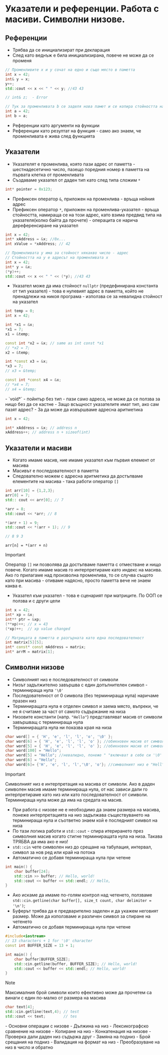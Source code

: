 # Указатели и референции. Работа с масиви. Символни низове.

<slidebreak/>

## Референции
- Трябва да се инициализират при декларация
- След като веднъж е била инициализирана, повече не може да се променя

```cpp
// Променливите x и y сочат на едно и също място в паметта
int x = 42;
int& y = x;
y++;
std::cout << x << " " << y; //43 43

// int& z;  - Error

// Тук за променливата b се заделя нова памет и се копира стойността на a
int a = 42;
int b = a;
```

- Референции като аргументи на функции
- Референции като резултат на функция - само ако знаем, че променливата е жива след функцията

<slidebreak/>

## Указатели
- Указателят е променлива, която пази адрес от паметта - шестнадесетично число, пазещо поредния номер в паметта на първата клетка от променливата
- Създаваме указател от даден тип като след типа сложим `*`

```cpp
int* pointer = 0x123;
```

- Префиксен оператор `&`, приложен на променлива - връща нейния адрес
- Префиксен оператор `*`, приложен на променлива-указател - връща стойността, намираща се на този адрес, като взима предвид типа на указателя(колко байта да прочете) - операцита се нарича дереференсиране на указател

```cpp
int x = 42;
int* xAddress = &x; //0x...
int xValue = *xAddress; // 42
```

<slidebreak/>

```cpp
// Променливата y има за стойност някакво число - адрес
// Стойността на y е адресът на променливата x
int x = 42;
int* y = &x;
(*y)++;
std::cout << x << " " << (*y); //43 43
```

<slidebreak/>

- Указател може да има стойност `nullptr` (предефинирана константа от тип указател) - това е нулевият адрес в паметта, който не пренадлежи на никоя програма - използва се за невалидна стойност на указател

```cpp
int temp = 0;
int x = 42;

int *x1 = &x;
*x1 = 7;
x1 = &temp;

const int *x2 = &x; // same as int const *x1
// *x2 = 7;
x2 = &temp;

int *const x3 = &x;
*x3 = 7;
// x3 = &temp;

const int *const x4 = &x;
// *x4 = 7;
// x4 = &temp;
```

<slidebreak/>
- `void*` - пойнтър без тип - пази само адреса, не може да се ползва за нищо без да се кастне
- Защо всъщност указателите имат тип, ако сам пазят адрес? - За да може да извършваме адресна аритметика

```cpp
int x = 42;

int* xAddress = &x; // address n
xAddress++; // address n + sizeof(int)
```

<slidebreak/>

## Указатели и масиви
- Когато имаме масив, ние имаме указател към първия елемент от масива
- Масивът е последователност в паметта
- Следователно можем с адресна аритметика да достъпваме елементите на масива - така работи оператор `[]`

```cpp
int arr[10] = {1,2,3};
arr[0] = 7;
std:: cout << arr[0]; // 7

*arr = 8;
std::cout << *arr; // 8

*(arr + 1) = 9;
std::cout << *(arr + 1); // 9

// 8 9 3
```

<slidebreak/>

`arr[n] = *(arr + n)`

> [!IMPORTANT]
> Оператор `[]` ни позволява да достъпваме паметта с отместване и нищо повече. Когато имаме масив го интерпретираме като индекс на масива. Ако го прилагаме над произволна променлива, то се случва същото като при масива - отиваме надясно, просто паметта вече не знаем каква е.

<slidebreak/>

- Указател към указател - това е сценарият при матриците. По ООП се ползва и с други цели

```cpp
int x = 42;
int* xp = &x;
int** ptr = &xp;
(**xp)++; // x = 43
(*xp)++;  // xp value changed

// Матрицата в паметта е разгърната като една последователност
int matrix[5][5];
int* const* const mAddress = matrix;
int* arrM = matrix[1];
```

<slidebreak/>

## Символни низове

- Символният низ е последователност от символи
- Низът задължително завършва с един допълнителен символ - терминираща нула `'\0'`
- Последователност от 0 символа (без терминираща нула) наричаме празен низ
- Терминиращата нула е отделен символ и заема място, въпреки, че не я считаме за част от самото съдържание на низа
- Низовите константи (напр. `"Hello"`) представляват масив от символи завършващ с терминираща нула
- Терминиращата нула ни показва края на низа

```cpp
char word[] = { 'H', 'e', 'l', 'l', 'o', '\0' };
char word[6] = { 'H', 'e', 'l', 'l', 'o' }; //обикновен масив от символи
char word[5] = { 'H', 'e', 'l', 'l', 'o' }; //обикновен масив от символи
char word[100] = "Hello";
char word[5] = "Hello"; //невалидно, понеже " "включват в себе си '\0'
char word[6] = "Hello";
char word[6]= {'H', 'e', 'l', 'l','\0', 'o'}; //символният низ е "Hell"
```

> [!IMPORTANT]
> Символният низ е интерпретация на масива от символи. Ако в даден символен масив имаме терминираща нула, от нас зависи дали го интерпретираме като низ или като последователност от символи. Терминираща нула може да има на средата на масив.

<slidebreak/>

- При работа с низове не е необходимо да знаем размера на масива, понеже интерпретацията на низ задължава съществуването на терминираща нула и съответно знаем кой е последният символ на низа
- По тази логика работи и `std::cout` - спира итерирането през символния масив когато стигне терминиращата нула на низа. Такава ТРЯБВА да има ако е низ!
- `std::cin` чете символен низ до срещане на табулация, интервал, символ за нов ред или край на потока
- Автоматично се добавя терминираща нула при четене

```cpp
int main() {
    char buffer[24];
    std::cin >> buffer; // Hello, world!
    std::cout << buffer << std::endl; // Hello, 
}
```

<slidebreak/>

- Ако искаме да имаме по-голям контрол над четенето, ползваме `std::cin.getline(char buffer[], size_t count, char delimiter = '\n')`;
- Буферът трябва да е предварително заделен и да укажем неговият размер. Може да използваме и различен символ за спиране на четенето
- Автоматично се добавя терминираща нула при четене

```cpp
#include<iostream>
// 13 characters + 1 for '\0' character
const int BUFFER_SIZE = 13 + 1;

int main() {
    char buffer[BUFFER_SIZE];
    std::cin.getline(buffer, BUFFER_SIZE); // Hello, world!
    std::cout << buffer << std::endl; // Hello, world!
}
```

> [!NOTE]
> Максималния брой символи които ефективно може да прочетем са винаги с един по-малко от размера на масива

```cpp
char text[4];
std::cin.getline(text,4); // test
std::cout << text;        // tes
```

<slidebreak/>
- Основни операции с низове
    - Дължина на низ
    - Лексикографско сравнение на низове
    - Копиране на низ
    - Конкатенация на низове
    - Проверка дали даден низ съдържа друг
    - Замяна на подниз
    - Брой срещания на подниз
    - Валидация на формат на низ
    - Преобразуване на низ в число и обратно
